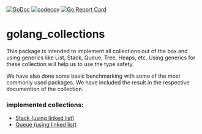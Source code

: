 [![GoDoc](https://godoc.org/architagr/golang_collections?status.svg)](https://pkg.go.dev/github.com/architagr/golang_collections/stack)
[![codecov](https://codecov.io/gh/architagr/golang_collections/branch/main/graph/badge.svg?token=SMK47LSPZ4)](https://codecov.io/gh/architagr/golang_collections)
[![Go Report Card](https://goreportcard.com/badge/github.com/architagr/golang_collections)](https://goreportcard.com/report/github.com/architagr/golang_collections) 

# golang_collections
This package is intended to implement all collections out of the box and using generics like List, Stack, Queue, Tree, Heaps, etc. 
Using generics for these collection will help us to use the type safety.

We have also done some basic benchmarking with some of the most commonly used packages. We have included the result in the respective documention of the collection.


### implemented collections:

- [Stack (using linked list)](stack/README.md)
- [Queue (using linked list)](queue/README.md)